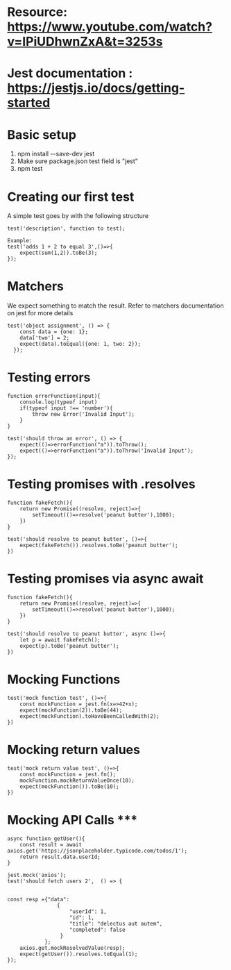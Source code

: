 # Resource: https://www.youtube.com/watch?v=IPiUDhwnZxA&t=3253s
# Jest documentation : https://jestjs.io/docs/getting-started

# Basic setup
1.  npm install --save-dev jest
2.  Make sure package.json test field is "jest"
3.  npm test

# Creating our first test
A simple test goes by with the following structure

```
test('description', function to test);

Example:
test('adds 1 + 2 to equal 3',()=>{
    expect(sum(1,2)).toBe(3);
});
```


# Matchers
We expect something to match the result. Refer to matchers documentation on jest for more details

```
test('object assignment', () => {
    const data = {one: 1};
    data['two'] = 2;
    expect(data).toEqual({one: 1, two: 2});
  });
```

# Testing errors

```
function errorFunction(input){
    console.log(typeof input)
    if(typeof input !== 'number'){
        throw new Error('Invalid Input');
    }
}

test('should throw an error', () => {
    expect(()=>errorFunction("a")).toThrow();
    expect(()=>errorFunction("a")).toThrow('Invalid Input');
});
```

# Testing promises with .resolves
```
function fakeFetch(){
    return new Promise((resolve, reject)=>{
        setTimeout(()=>resolve('peanut butter'),1000);
    })
}

test('should resolve to peanut butter', ()=>{
    expect(fakeFetch()).resolves.toBe('peanut butter');
})
```

# Testing promises via async await
```
function fakeFetch(){
    return new Promise((resolve, reject)=>{
        setTimeout(()=>resolve('peanut butter'),1000);
    })
}

test('should resolve to peanut butter', async ()=>{
    let p = await fakeFetch();
    expect(p).toBe('peanut butter');
})
```

# Mocking Functions
```
test('mock function test', ()=>{
    const mockFunction = jest.fn(x=>42+x);
    expect(mockFunction(2)).toBe(44);
    expect(mockFunction).toHaveBeenCalledWith(2);
})
```
# Mocking return values
```
test('mock return value test', ()=>{
    const mockFunction = jest.fn();
    mockFunction.mockReturnValueOnce(10);
    expect(mockFunction()).toBe(10);
})
```

# Mocking API Calls ***
```
async function getUser(){
    const result = await axios.get('https://jsonplaceholder.typicode.com/todos/1');
    return result.data.userId;
}

jest.mock('axios');
test('should fetch users 2',  () => {
   

const resp ={"data":
                {
                    "userId": 1,
                    "id": 1,
                    "title": "delectus aut autem",
                    "completed": false
                 }
            };
    axios.get.mockResolvedValue(resp);
    expect(getUser()).resolves.toEqual(1);
});
```


